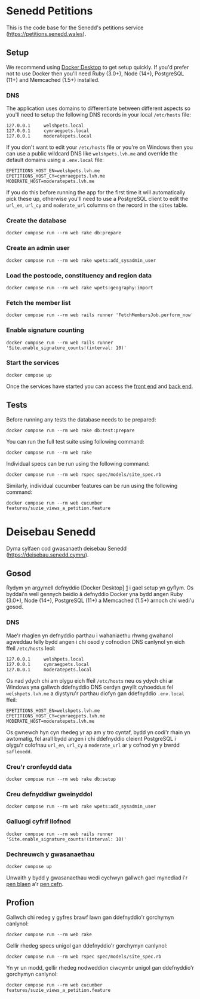 # Senedd Petitions

This is the code base for the Senedd's petitions service (https://petitions.senedd.wales).

## Setup

We recommend using [Docker Desktop][1] to get setup quickly. If you'd prefer not to use Docker then you'll need Ruby (3.0+), Node (14+), PostgreSQL (11+) and Memcached (1.5+) installed.

### DNS

The application uses domains to differentiate between different aspects so you'll need to setup the following DNS records in your local `/etc/hosts` file:

```
127.0.0.1     welshpets.local
127.0.0.1     cymraegpets.local
127.0.0.1     moderatepets.local
```

If you don't want to edit your `/etc/hosts` file or you're on Windows then you can use a public wildcard DNS like `welshpets.lvh.me` and override the default domains using a `.env.local` file:

```
EPETITIONS_HOST_EN=welshpets.lvh.me
EPETITIONS_HOST_CY=cymraegpets.lvh.me
MODERATE_HOST=moderatepets.lvh.me
```

If you do this before running the app for the first time it will automatically pick these up, otherwise you'll need to use a PostgreSQL client to edit the `url_en`, `url_cy` and `moderate_url` columns on the record in the `sites` table.

### Create the database

```
docker compose run --rm web rake db:prepare
```

### Create an admin user

```
docker compose run --rm web rake wpets:add_sysadmin_user
```

### Load the postcode, constituency and region data

```
docker compose run --rm web rake wpets:geography:import
```

### Fetch the member list

```
docker compose run --rm web rails runner 'FetchMembersJob.perform_now'
```

### Enable signature counting

```
docker compose run --rm web rails runner 'Site.enable_signature_counts!(interval: 10)'
```

### Start the services

```
docker compose up
```

Once the services have started you can access the [front end][2] and [back end][3].

## Tests

Before running any tests the database needs to be prepared:

```
docker compose run --rm web rake db:test:prepare
```

You can run the full test suite using following command:

```
docker compose run --rm web rake
```

Individual specs can be run using the following command:

```
docker compose run --rm web rspec spec/models/site_spec.rb
```

Similarly, individual cucumber features can be run using the following command:

```
docker compose run --rm web cucumber features/suzie_views_a_petition.feature
```

# Deisebau Senedd

Dyma sylfaen cod gwasanaeth deisebau Senedd (https://deisebau.senedd.cymru).

## Gosod

Rydym yn argymell defnyddio [Docker Desktop] [1] i gael setup yn gyflym. Os byddai'n well gennych beidio â defnyddio Docker yna bydd angen Ruby (3.0+), Node (14+), PostgreSQL (11+) a Memcached (1.5+) arnoch chi wedi'u gosod.

### DNS

Mae'r rhaglen yn defnyddio parthau i wahaniaethu rhwng gwahanol agweddau felly bydd angen i chi osod y cofnodion DNS canlynol yn eich ffeil `/etc/hosts` leol:

```
127.0.0.1     welshpets.local
127.0.0.1     cymraegpets.local
127.0.0.1     moderatepets.local
```

Os nad ydych chi am olygu eich ffeil `/etc/hosts` neu os ydych chi ar Windows yna gallwch ddefnyddio DNS cerdyn gwyllt cyhoeddus fel `welshpets.lvh.me` a diystyru'r parthau diofyn gan ddefnyddio `.env.local` ffeil:

```
EPETITIONS_HOST_EN=welshpets.lvh.me
EPETITIONS_HOST_CY=cymraegpets.lvh.me
MODERATE_HOST=moderatepets.lvh.me
```

Os gwnewch hyn cyn rhedeg yr ap am y tro cyntaf, bydd yn codi'r rhain yn awtomatig, fel arall bydd angen i chi ddefnyddio cleient PostgreSQL i olygu'r colofnau `url_en`, `url_cy` a `moderate_url` ar y cofnod yn y bwrdd `safleoedd`.

### Creu'r cronfeydd data

```
docker compose run --rm web rake db:setup
```

### Creu defnyddiwr gweinyddol

```
docker compose run --rm web rake wpets:add_sysadmin_user
```

### Galluogi cyfrif llofnod

```
docker compose run --rm web rails runner 'Site.enable_signature_counts!(interval: 10)'
```

### Dechreuwch y gwasanaethau

```
docker compose up
```
Unwaith y bydd y gwasanaethau wedi cychwyn gallwch gael mynediad i'r [pen blaen][2] a'r [pen cefn][3].

## Profion

Gallwch chi redeg y gyfres brawf lawn gan ddefnyddio'r gorchymyn canlynol:

```
docker compose run --rm web rake
```

Gellir rhedeg specs unigol gan ddefnyddio'r gorchymyn canlynol:

```
docker compose run --rm web rspec spec/models/site_spec.rb
```

Yn yr un modd, gellir rhedeg nodweddion ciwcymbr unigol gan ddefnyddio'r gorchymyn canlynol:

```
docker compose run --rm web cucumber features/suzie_views_a_petition.feature
```

[1]: https://www.docker.com/products/docker-desktop
[2]: http://localhost:3000/
[3]: http://localhost:3000/admin
